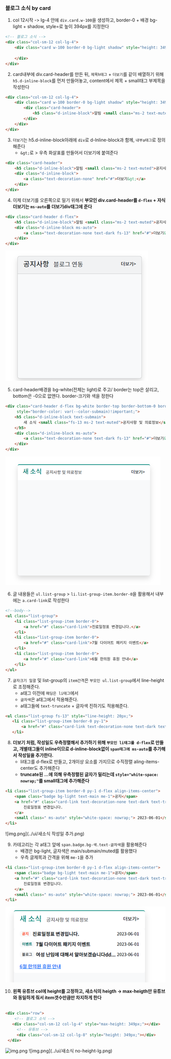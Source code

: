### 블로그 소식 by card

1. col 12시작 -> lg-4 안에 `div.card.w-100`을 생성하고, border-0 + 배경 bg-light + shadow,  style=로 높이 394px를 지정한다 
```html
<!-- 블로그 소식 -->
<div class="col-sm-12 col-lg-4">
    <div class="card w-100 border-0 bg-light shadow" style="height: 349px;">
        
    </div>
</div>
```
2. card내부에 div.card-header를 만든 뒤, `제목h태그` + `더보기`를 같이 배열하기 위해 `h5.d-inline-block`를 먼저 만들어놓고, content에서 제목 + small태그 부제목을 작성한다 
```html
<div class="col-sm-12 col-lg-4">
    <div class="card w-100 border-0 bg-light shadow" style="height: 349px;">
        <div class="card-header">
            <h5 class="d-inline-block">알림 <small class="ms-2 text-muted">공지사항 및 소식</small></h5>
        </div>
    </div>
</div>
```
3. `더보기`는 h5.d-inline-block아래에 `div`로 d-lnline-block과 함께, `내부a태그`로 정의해준다
    - `&gt;`로 > 우측 화살표를 만들어서 더보기에 붙여준다
```html
<div class="card-header">
    <h5 class="d-inline-block">알림 <small class="ms-2 text-muted">공지사항 및 소식</small></h5>
    <div class="d-inline-block">
        <a class="text-decoration-none" href="#">더보기&gt;</a>
    </div>
</div>
```

4. 이제 더보기를 오른쪽으로 밀기 위해서 **부모인 div.card-header를 `d-flex` + 자식 더보기는 `ms-auto`를 더보기div태그에 준다**
```html
<div class="card-header d-flex">
    <h5 class="d-inline-block">알림 <small class="ms-2 text-muted">공지사항 및 소식</small></h5>
    <div class="d-inline-block ms-auto">
        <a class="text-decoration-none text-dark fs-13" href="#">더보기&gt;</a>
    </div>
</div>
```
![img_1.png](../ui/공지사항_with_card+card-header.png)

5. card-header배경을 bg-white(전체는 light)로 주고/ border는 top은 살리고, bottom은 -0으로 없앤다. border-크기와 색을 정한다
```html
<div class="card-header d-flex bg-white border-top border-bottom-0 border-2"
     style="border-color: var(--color-submain)!important;">
    <h5 class="d-inline-block text-submain">
        새 소식 <small class="fs-13 ms-2 text-muted">공지사항 및 의료정보</small>
    </h5>
    <div class="d-inline-block ms-auto">
        <a class="text-decoration-none text-dark fs-13" href="#">더보기&gt;</a>
    </div>
</div>
```
![img.png](../ui/card-header스타일링.png)

6. 글 내용들은 `ul.list-group` > `li.list-group-item.border-0`을 활용해서 내부에는 `a.card-link`로 작성한다
```html
<!--body-->
<ul class="list-group">
    <li class="list-group-item border-0">
        <a href="#" class="card-link">진료일정표 변경입니다.</a>
    </li>
    <li class="list-group-item border-0">
        <a href="#" class="card-link">7월 다이어트 패키지 이벤트</a>
    </li>
    <li class="list-group-item border-0">
        <a href="#" class="card-link">6월 한의원 휴원 안내</a>
    </li>
</ul>
```
7. `글자크기 일괄` 및 list-group의 `item간격`은  `부모인 ul.list-group`에서 line-height로 조정해준다.
   - a태그 이전에 `패딩은 li태그`에서
   - `글자색`은 a태그에서 적용해준다.
   - a태그들에 `text-truncate` + 글자색 진하기도 적용해준다.
```html
<ul class="list-group fs-13" style="line-height: 20px;">
   <li class="list-group-item border-0 py-1">
       <a href="#" class="card-link text-decoration-none text-dark text-truncate fw-bold">진료일정표 변경입니다.</a>
   </li>
```

8. **더보기 처럼, 작성일도 우측정렬해서 추가하기 위해 `부모인 li태그를 d-flex`로 만들고, 개별태그들이 inline이므로 d-inline-block없이 `span태그에 ms-auto`를 추가해서 작성일을 추가한다.**
   - li태그를 d-flex로 만들고, 2개이상 요소를 가지므로 수직정렬 aling-items-center도 추가해준다
   - **truncate된 ...에 의해 우측정렬된 글자가 밀리는데 `style="white-space: nowrap;"`를 small태그에 추가해준다**
```html
<li class="list-group-item border-0 py-1 d-flex align-items-center">
    <span class="badge bg-light text-main me-1">공지</span>
    <a href="#" class="card-link text-decoration-none text-dark text-truncate fw-bold ">
        진료일정표 변경입니다.
    </a>
    <small class=" ms-auto" style="white-space: nowrap;"> 2023-06-01</small>
</li>
```
![img.png](../ui/새소식 작성일 추가.png)


9. 카테고리는 각 a태그 앞에 `span.badge.bg-색.text-글자색`을 활용해준다
   - 배경은 bg-light, 글자색은 main/submain/muted를 활용했다
   - 우측 글제목과 간격을 위해 `me-1`을 추가
```html
<li class="list-group-item border-0 py-1 d-flex align-items-center">
    <span class="badge bg-light text-main me-1">공지</span>
    <a href="#" class="card-link text-decoration-none text-dark text-truncate fw-bold ">
        진료일정표 변경입니다.
    </a>
    <small class=" ms-auto" style="white-space: nowrap;"> 2023-06-01</small>
</li>
```
![img.png](../ui/새소식bagde.png)


10. **왼쪽 유튜브 col에 height를 고정하고, 새소식의 heigth -> max-heigth만 유튜브와 동일하게 줘서 item갯수만큼만 차지하게 한다**
```html

<div class="row">
    <!-- 블로그 소식 -->
   <div class="col-sm-12 col-lg-4" style="max-height: 349px;"></div>
     <!-- 유튜브 -->
     <div class="col-sm-12 col-lg-8" style="height: 349px;"></div>
 </div>
```
![img.png](../ui/새소식%20no%20height.png)
![img.png](../ui/새소식 no-height-lg.png)
